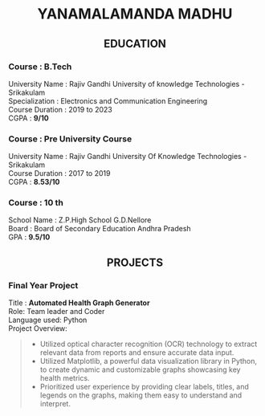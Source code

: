 # <div align="center"> YANAMALAMANDA MADHU </DIV>

## <div align="center"> EDUCATION</DIV>
### Course : B.Tech</br>
University Name : Rajiv Gandhi University of knowledge Technologies - Srikakulam </br>
Specialization : Electronics and Communication Engineering </br>
Course Duration : 2019 to 2023 </br>
CGPA : <b>9/10 </b> </br>
### Course : Pre University Course </br>
University Name : Rajiv Gandhi University Of Knowledge Technologies - Srikakulam </br>
Course Duration : 2017 to 2019 </br>
CGPA : <b>8.53/10</b> </br>
### Course : 10 th
School Name : Z.P.High School G.D.Nellore </br>
Board : Board of Secondary Education Andhra Pradesh </br>
GPA : <b>9.5/10</b> </br>
## <div align="center"> PROJECTS</DIV>
### Final Year Project
Title : <b>Automated Health Graph Generator</b> </br>
Role: Team leader and Coder </br>
Language used: Python </br>
Project Overview:
> - Utilized optical character recognition (OCR) technology to
extract relevant data from reports and ensure accurate
data input.
> - Utilized Matplotlib, a powerful data visualization library in
Python, to create dynamic and customizable graphs
showcasing key health metrics.
> - Prioritized user experience by providing clear labels, titles,
and legends on the graphs, making them easy to
understand and interpret.





